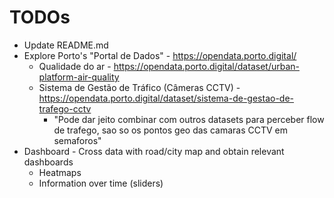 # TODOs

* Update README.md
* Explore Porto's "Portal de Dados" - https://opendata.porto.digital/
    * Qualidade do ar - https://opendata.porto.digital/dataset/urban-platform-air-quality
    * Sistema de Gestão de Tráfico (Câmeras CCTV) - https://opendata.porto.digital/dataset/sistema-de-gestao-de-trafego-cctv
        * "Pode dar jeito combinar com outros datasets para perceber flow de trafego,  sao so os pontos geo das camaras CCTV em semaforos"
* Dashboard - Cross data with road/city map and obtain relevant dashboards
    * Heatmaps
    * Information over time (sliders)
